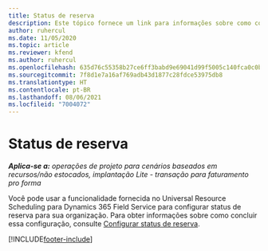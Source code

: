 ```yaml
---
title: Status de reserva
description: Este tópico fornece um link para informações sobre como configurar status de reserva no Project Operations.
author: ruhercul
ms.date: 11/05/2020
ms.topic: article
ms.reviewer: kfend
ms.author: ruhercul
ms.openlocfilehash: 635d76c55358b27ce6ff3babd9e69041d99f5005c140fca0c0bc28d7210ad168
ms.sourcegitcommit: 7f8d1e7a16af769adb43d1877c28fdce53975db8
ms.translationtype: HT
ms.contentlocale: pt-BR
ms.lasthandoff: 08/06/2021
ms.locfileid: "7004072"
---
```

# <a name="booking-statuses"></a>Status de reserva

_**Aplica-se a:** operações de projeto para cenários baseados em recursos/não estocados, implantação Lite - transação para faturamento pro forma_

Você pode usar a funcionalidade fornecida no Universal Resource Scheduling para Dynamics 365 Field Service para configurar status de reserva para sua organização. Para obter informações sobre como concluir essa configuração, consulte [Configurar status de reserva](/dynamics365/field-service/set-up-booking-statuses).


[!INCLUDE[footer-include](../includes/footer-banner.md)]